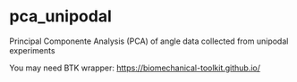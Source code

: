 # pca_unipodal
Principal Componente Analysis (PCA) of angle data collected from unipodal experiments

You may need BTK wrapper:
https://biomechanical-toolkit.github.io/
